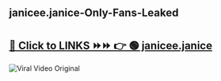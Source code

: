 
 ## janicee.janice-Only-Fans-Leaked

# <h2><a href="https://clipsfans.com/janicee.janice&ref=git">🔗 Click to LINKS ⏩⏩ 👉 🟢 janicee.janice </a></h2>

<a href="https://clipsfans.com/janicee.janice&ref=git" rel="nofollow" data-target="animated-image.originalLink"><img src="https://i.ibb.co.com/xMMVF88/686577567.gif" alt="Viral Video Original" style="max-width: 100%; display: inline-block;" data-target="animated-image.originalImage"></a>
